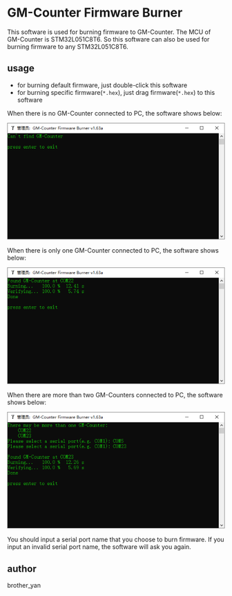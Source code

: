 # GM-Counter Firmware Burner

This software is used for burning firmware to GM-Counter.
The MCU of GM-Counter is STM32L051C8T6.
So this software can also be used for burning firmware to any STM32L051C8T6.

## usage
- for burning default firmware, just double-click this software
- for burning specific firmware(`*.hex`), just drag firmware(`*.hex`) to this software

When there is no GM-Counter connected to PC, the software shows below:

![](1.png)

When there is only one GM-Counter connected to PC, the software shows below:

![](2.png)

When there are more than two GM-Counters connected to PC, the software shows below:

![](3.png)

You should input a serial port name that you choose to burn firmware.
If you input an invalid serial port name, the software will ask you again.

## author
brother_yan
